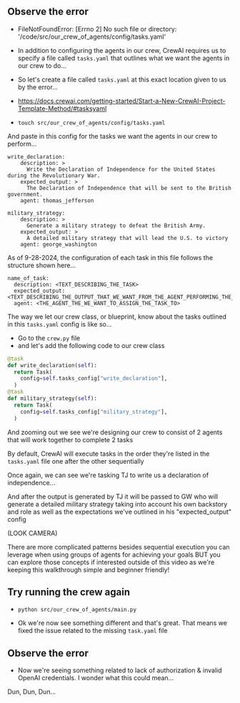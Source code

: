 ## Observe the error

- FileNotFoundError: [Errno 2] No such file or directory: '/code/src/our_crew_of_agents/config/tasks.yaml'

- In addition to configuring the agents in our crew, CrewAI requires us to specify a file called `tasks.yaml` that outlines what we want the agents in our crew to do...

- So let's create a file called `tasks.yaml` at this exact location given to us by the error...

- https://docs.crewai.com/getting-started/Start-a-New-CrewAI-Project-Template-Method/#tasksyaml
- `touch src/our_crew_of_agents/config/tasks.yaml`

And paste in this config for the tasks we want the agents in our crew to perform...

```
write_declaration:
    description: >
      Write the Declaration of Independence for the United States during the Revolutionary War.
    expected_output: >
      The Declaration of Independence that will be sent to the British government.
    agent: thomas_jefferson

military_strategy:
    description: >
      Generate a military strategy to defeat the British Army.
    expected_output: >
      A detailed military strategy that will lead the U.S. to victory
    agent: george_washington
```

As of 9-28-2024, the configuration of each task in this file follows the structure shown here...

```
name_of_task:
  description: <TEXT_DESCRIBING_THE_TASK>
  expected_output: <TEXT_DESCRIBING_THE_OUTPUT_THAT_WE_WANT_FROM_THE_AGENT_PERFORMING_THE_TASK>
  agent: <THE_AGENT_THE_WE_WANT_TO_ASSIGN_THE_TASK_TO>
```

The way we let our crew class, or blueprint, know about the tasks outlined in this `tasks.yaml` config is like so...

- Go to the `crew.py` file
- and let's add the following code to our crew class

```.py
@task
def write_declaration(self):
  return Task(
    config=self.tasks_config["write_declaration"],
  )
@task
def military_strategy(self):
  return Task(
    config=self.tasks_config["military_strategy"],
  )
```

And zooming out we see we're designing our crew to consist of 2 agents that will work together to complete 2 tasks

By default, CrewAI will execute tasks in the order they're listed in the `tasks.yaml` file one after the other sequentially

Once again, we can see we're tasking TJ to write us a declaration of independence...

And after the output is generated by TJ it will be passed to GW who will generate a detailed military strategy taking into account his own backstory and role as well as the expectations we've outlined in his "expected_output" config

(LOOK CAMERA)

There are more complicated patterns besides sequential execution you can leverage when using groups of agents for achieving your goals BUT you can explore those concepts if interested outside of this video as we're keeping this walkthrough simple and beginner friendly!

## Try running the crew again

- `python src/our_crew_of_agents/main.py`

- Ok we're now see something different and that's great. That means we fixed the issue related to the missing `task.yaml` file

## Observe the error

- Now we're seeing something related to lack of authorization & invalid OpenAI credentials. I wonder what this could mean...

Dun, Dun, Dun...
